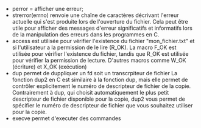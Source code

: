 - perror = afficher une erreur;
- strerror(errno) renvoie une chaîne de caractères décrivant l'erreur actuelle qui s'est 
produite lors de l'ouverture du fichier. Cela peut être utile pour afficher des messages 
d'erreur significatifs et informatifs lors de la manipulation des erreurs dans les programmes
en C.
- access est utilisée pour vérifier l'existence du fichier "mon_fichier.txt" et si 
l'utilisateur a la permission de le lire (R_OK). La macro F_OK est utilisée pour 
vérifier l'existence du fichier, tandis que R_OK est utilisée pour vérifier 
la permission de lecture. D'autres macros comme W_OK (écriture) et X_OK (exécution)
- dup permet de duppliquer un fd soit un transcrpiteur de fichier
La fonction dup2 en C est similaire à la fonction dup, mais elle permet de contrôler 
explicitement le numéro de descripteur de fichier de la copie. Contrairement à dup, 
qui choisit automatiquement le plus petit descripteur de fichier disponible pour 
la copie, dup2 vous permet de spécifier le numéro de descripteur de fichier que 
vous souhaitez utiliser pour la copie.
- execve permet d'executer des commandes
